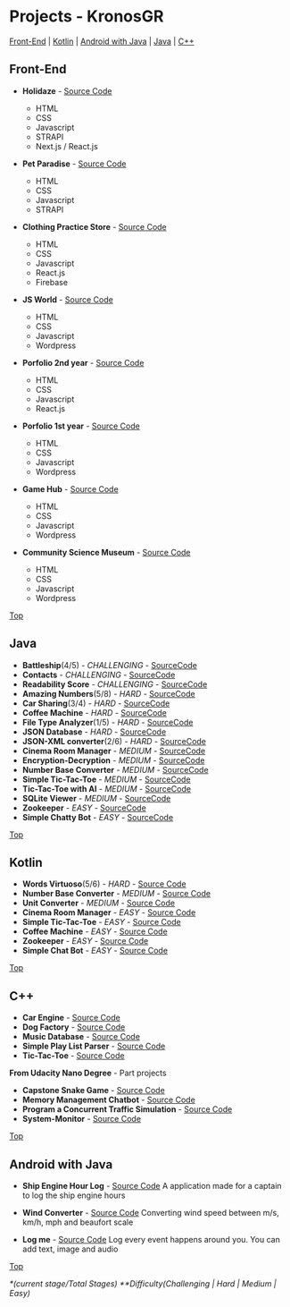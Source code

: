 # Projects - KronosGR

[Front-End](#front-end) | [Kotlin](#kotlin) | [Android with Java](#android-with-java) | [Java](#java) | [C++](#c)

## Front-End

- **Holidaze** - [Source Code](https://github.com/kronosGR/ca-portfolio-react)

  - HTML
  - CSS
  - Javascript
  - STRAPI
  - Next.js / React.js

- **Pet Paradise** - [Source Code](https://github.com/kronosGR/Georgios-Katsanakis-semester-project-2)

  - HTML
  - CSS
  - Javascript
  - STRAPI

- **Clothing Practice Store** - [Source Code](https://github.com/kronosGR/React.js-crown-clothing)

  - HTML
  - CSS
  - Javascript
  - React.js
  - Firebase

- **JS World** - [Source Code](https://github.com/kronosGR/JSWorld)

  - HTML
  - CSS
  - Javascript
  - Wordpress

- **Porfolio 2nd year** - [Source Code](https://github.com/kronosGR/9-portfolio-2-reactjs)

  - HTML
  - CSS
  - Javascript
  - React.js

- **Porfolio 1st year** - [Source Code](https://github.com/kronosGR/portfolio)

  - HTML
  - CSS
  - Javascript
  - Wordpress

- **Game Hub** - [Source Code](https://github.com/kronosGR/GameHub)

  - HTML
  - CSS
  - Javascript
  - Wordpress

- **Community Science Museum** - [Source Code](https://github.com/kronosGR/CSM)
  - HTML
  - CSS
  - Javascript
  - Wordpress

[Top](#projects---kronosgr)

## Java

- **Battleship**(4/5) - _CHALLENGING_ - [SourceCode](https://github.com/kronosGR/Java-Battleship)
- **Contacts** - _CHALLENGING_ - [SourceCode](https://github.com/kronosGR/Java-Contacts)
- **Readability Score** - _CHALLENGING_ - [SourceCode](https://github.com/kronosGR/Java-ReadabilityScore)
- **Amazing Numbers**(5/8) - _HARD_ - [SourceCode](https://github.com/kronosGR/Java-Amazing_Numbers)
- **Car Sharing**(3/4) - _HARD_ - [SourceCode](https://github.com/kronosGR/JAVA-CarSharing)
- **Coffee Machine** - _HARD_ - [SourceCode](https://github.com/kronosGR/Java_CoffeeMachine)
- **File Type Analyzer**(1/5) - _HARD_ - [SourceCode](https://github.com/kronosGR/Java-FileTypeAnalyzer)
- **JSON Database** - _HARD_ - [SourceCode](https://github.com/kronosGR/Java-JSONdatabase)
- **JSON-XML converter**(2/6) - _HARD_ - [SourceCode](https://github.com/kronosGR/Java_JSON-XMLconverter)
- **Cinema Room Manager** - _MEDIUM_ - [SourceCode](https://github.com/kronosGR/Java_CinemaRoomManager)
- **Encryption-Decryption** - _MEDIUM_ - [SourceCode](https://github.com/kronosGR/Java-Encryption-Decryption)
- **Number Base Converter** - _MEDIUM_ - [SourceCode](https://github.com/kronosGR/Java-NumberBaseConverter)
- **Simple Tic-Tac-Toe** - _MEDIUM_ - [SourceCode](https://github.com/kronosGR/Java_SimpleTic-Tac-Toe)
- **Tic-Tac-Toe with AI** - _MEDIUM_ - [SourceCode](https://github.com/kronosGR/Java_Tic-Tac-ToeWithAI)
- **SQLite Viewer** - _MEDIUM_ - [SourceCode](https://github.com/kronosGR/Java-SQLiteViewer)
- **Zookeeper** - _EASY_ - [SourceCode](https://github.com/kronosGR/Java-Zookeeper)
- **Simple Chatty Bot** - _EASY_ - [SourceCode](https://github.com/kronosGR/Java_SimpleChattyBot)

[Top](#projects---kronosgr)

## Kotlin

- **Words Virtuoso**(5/6) - _HARD_ - [Source Code](https://github.com/kronosGR/Kotlin_WordsVirtuoso)
- **Number Base Converter** - _MEDIUM_ - [Source Code](https://github.com/kronosGR/Kotlin_NumberBaseConverter)
- **Unit Converter** - _MEDIUM_ - [Source Code](https://github.com/kronosGR/Kotlin_UnitConverter)
- **Cinema Room Manager** - _EASY_ - [Source Code](https://github.com/kronosGR/Kotlin_CinemaRoomManager)
- **Simple Tic-Tac-Toe** - _EASY_ - [Source Code](https://github.com/kronosGR/Kotlin_SimpleTic-Tac-Toe)
- **Coffee Machine** - _EASY_ - [Source Code](https://github.com/kronosGR/Kotlin_CoffeeMachine)
- **Zookeeper** - _EASY_ - [Source Code](https://github.com/kronosGR/Kotlin-Zookeeper)
- **Simple Chat Bot** - _EASY_ - [Source Code](https://github.com/kronosGR/Kotlin-SimpleChattyBot)

[Top](#projects---kronosgr)

## C++

- **Car Engine** - [Source Code](https://github.com/kronosGR/CPP-Car-engine)
- **Dog Factory** - [Source Code](https://github.com/kronosGR/CPP-DogFactory)
- **Music Database** - [Source Code](https://github.com/kronosGR/CPP-MusicDB)
- **Simple Play List Parser** - [Source Code](https://github.com/kronosGR/CPP-PlaylistParser)
- **Tic-Tac-Toe** - [Source Code](https://github.com/kronosGR/CPP-tictactoe)

**From Udacity Nano Degree** - Part projects

- **Capstone Snake Game** - [Source Code](https://github.com/kronosGR/CPP-Capstone-Snake_game)
- **Memory Management Chatbot** - [Source Code](https://github.com/kronosGR/CPP-Memory-Management-Chatbot)
- **Program a Concurrent Traffic Simulation** - [Source Code](https://github.com/kronosGR/CPP-Concurrent-Traffic-Simulation)
- **System-Monitor** - [Source Code](https://github.com/kronosGR/CPP-SystemMonitor-Linux)

[Top](#projects---kronosgr)

## Android with Java

- **Ship Engine Hour Log** - [Source Code](https://github.com/kronosGR/Java-ShipEngineHourLog)
  A application made for a captain to log the ship engine hours

- **Wind Converter** - [Source Code](https://github.com/kronosGR/Java-WindConverter)
  Converting wind speed between m/s, km/h, mph and beaufort scale

- **Log me** - [Source Code](https://github.com/kronosGR/Java-Logme)
  Log every event happens around you. You can add text, image and audio

[Top](#projects---kronosgr)

_\*(current stage/Total Stages)_
_\*\*Difficulty(Challenging | Hard | Medium | Easy)_
